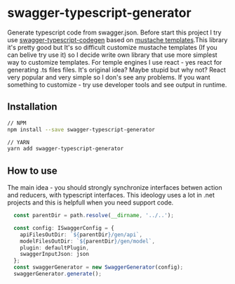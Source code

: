 # swagger-typescript-generator
Generate typescript code from swagger.json.
Before start this project I try use [swagger-typescript-codegen](https://github.com/mtennoe/swagger-typescript-codegen) based on [mustache templates](https://github.com/mtennoe/swagger-js-codegen/tree/master/lib/templates).This library it's pretty good but It's so difficult customize mustache templates (If you can belive try use it) so I decide write own library that use more simplest way to customize templates.
For temple engines I use react - yes react for generating .ts files files. It's original idea? Maybe stupid but why not? React very popular and very simple so I don's see any problems. If you want something to customize - try use developer tools and see output in runtime.

## Installation

```bash
// NPM
npm install --save swagger-typescript-generator

// YARN
yarn add swagger-typescript-generator
```

## How to use
The main idea - you should strongly synchronize interfaces betwen action and reducers, with typescript interfaces.
This ideology uses a lot in .net projects and this is helpfull when you need support code.


```ts
  const parentDir = path.resolve(__dirname, '../..');

  const config: ISwaggerConfig = {
    apiFilesOutDir: `${parentDir}/gen/api`,
    modelFilesOutDir: `${parentDir}/gen/model`,
    plugin: defaultPlugin,
    swaggerInputJson: json
  };
  const swaggerGenerator = new SwaggerGenerator(config);
  swaggerGenerator.generate();
```
